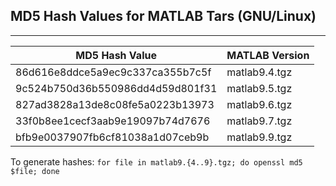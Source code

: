 ## MD5 Hash Values for MATLAB Tars (GNU/Linux)
---
|MD5 Hash Value                  |MATLAB Version|
|--------------------------------|--------------|
|86d616e8ddce5a9ec9c337ca355b7c5f|matlab9.4.tgz |
|9c524b750d36b550986dd4d59d801f31|matlab9.5.tgz |
|827ad3828a13de8c08fe5a0223b13973|matlab9.6.tgz |
|33f0b8ee1cecf3aab9e19097b74d7676|matlab9.7.tgz |
|bfb9e0037907fb6cf81038a1d07ceb9b|matlab9.9.tgz |

To generate hashes:
`for file in matlab9.{4..9}.tgz; do openssl md5 $file; done`
